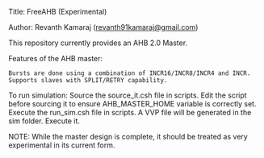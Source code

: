 Title: FreeAHB (Experimental)

Author: Revanth Kamaraj (revanth91kamaraj@gmail.com)

This repository currently provides an AHB 2.0 Master.

Features of the AHB master:

    Bursts are done using a combination of INCR16/INCR8/INCR4 and INCR.
    Supports slaves with SPLIT/RETRY capability.

To run simulation:
        Source the source_it.csh file in scripts. Edit the script before sourcing it to ensure AHB_MASTER_HOME variable is correctly set.
        Execute the run_sim.csh file in scripts. A VVP file will be generated in the sim folder. Execute it.

NOTE: While the master design is complete, it should be treated as very experimental in its current form.

